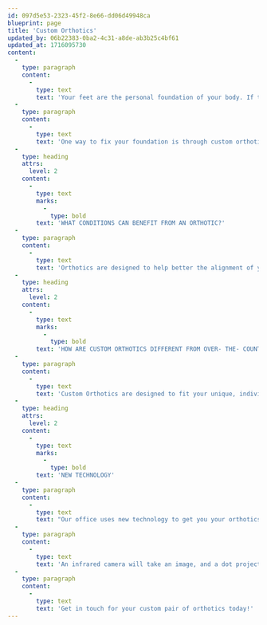 ```yaml
---
id: 097d5e53-2323-45f2-8e66-dd06d49948ca
blueprint: page
title: 'Custom Orthotics'
updated_by: 06b22383-0ba2-4c31-a8de-ab3b25c4bf61
updated_at: 1716095730
content:
  -
    type: paragraph
    content:
      -
        type: text
        text: 'Your feet are the personal foundation of your body. If they are not stable and in the correct alignment, the pain and instability transfer throughout the body. They need to be in the correct alignment to support your body.'
  -
    type: paragraph
    content:
      -
        type: text
        text: 'One way to fix your foundation is through custom orthotics or bracing, and these are tools designed to provide the support and stability your feet may need conservatively and non-invasively.'
  -
    type: heading
    attrs:
      level: 2
    content:
      -
        type: text
        marks:
          -
            type: bold
        text: 'WHAT CONDITIONS CAN BENEFIT FROM AN ORTHOTIC?'
  -
    type: paragraph
    content:
      -
        type: text
        text: 'Orthotics are designed to help better the alignment of your foot ankle and be made in various versatile ways to fit your foot and ankle’s unique needs. Orthotics can provide more cushioning for your heel, support for your arch, stability for your foot and ankle, and even correct your foot and ankle’s alignment or motion. They are a great conservative treatment option for many foot and ankle pathologies.'
  -
    type: heading
    attrs:
      level: 2
    content:
      -
        type: text
        marks:
          -
            type: bold
        text: 'HOW ARE CUSTOM ORTHOTICS DIFFERENT FROM OVER- THE- COUNTER INSERTS?'
  -
    type: paragraph
    content:
      -
        type: text
        text: 'Custom Orthotics are designed to fit your unique, individual foot shape and designed to address your particular foot or ankle condition/source of pain. Over-the-counter insoles are not made to do this. While they can provide temporary relief, they cannot provide the same quality of support a custom piece can. Custom-made orthotics are also more durable and can last years with proper maintenance.'
  -
    type: heading
    attrs:
      level: 2
    content:
      -
        type: text
        marks:
          -
            type: bold
        text: 'NEW TECHNOLOGY'
  -
    type: paragraph
    content:
      -
        type: text
        text: "Our office uses new technology to get you your orthotics! We create a detailed 3D scan of your foot & ankle and order custom orthoses with incredible accuracy.\_"
  -
    type: paragraph
    content:
      -
        type: text
        text: 'An infrared camera will take an image, and a dot projector will project out over 30,000 invisible infrared dots. This system uses the infrared image and the infrared dots and pushes them through neural networks to create a mathematical model of your foot and lower extremity.'
  -
    type: paragraph
    content:
      -
        type: text
        text: 'Get in touch for your custom pair of orthotics today!'
---
```

